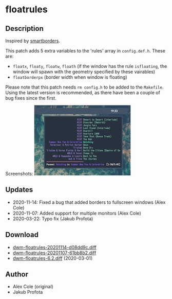 floatrules
==========

Description
-----------
Inspired by [smartborders](../smartborders/).

This patch adds 5 extra variables to the 'rules' array in `config.def.h`. These are:
* `floatx`, `floaty`, `floatw`, `floath` (if the window has the rule `isfloating`, the window will spawn with the geometry specified by these vairables)
* `floatborderpx` (border width when window is floating)

Please note that this patch needs `rm config.h` to be added to the `Makefile`.
Using the latest version is recommended, as there have been a couple of bug fixes since the first.

Screenshots:
![floatrules screenshot](floatrules.png)

Updates
-------
* 2020-11-14: Fixed a bug that added borders to fullscreen windows (Alex Cole)
* 2020-11-07: Added support for multiple monitors (Alex Cole)
* 2020-03-22: Typo fix (Jakub Profota)

Download
--------
* [dwm-floatrules-20201114-d08dd9c.diff](dwm-floatrules-20201114-d08dd9c.diff)
* [dwm-floatrules-20201107-61bb8b2.diff](dwm-floatrules-20201107-61bb8b2.diff)
* [dwm-floatrules-6.2.diff](dwm-floatrules-6.2.diff) (2020-03-01)

Author
------
* Alex Cole (original)
* Jakub Profota
